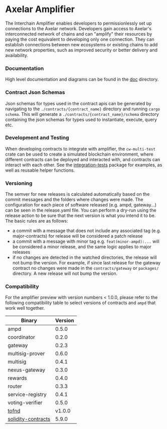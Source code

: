 # Axelar Amplifier

The Interchain Amplifier enables developers to permissionlessly set up connections to the Axelar network. Developers
gain access to Axelar's interconnected network of chains and can "amplify" their resources by paying the cost equivalent
to developing only one connection. They can establish connections between new ecosystems or existing chains to add new
network properties, such as improved security or better delivery and availability.

### Documentation

High level documentation and diagrams can be found in the [doc](doc/README.md) directory.

### Contract Json Schemas

Json schemas for types used in the contract apis can be generated by navigating to the `./contracts/{contract_name}`
directory and running `cargo schema`. This will generate a `./contracts/{contract_name}/schema` directory containing the
json schemas for types used to instantiate, execute, query etc.

### Development and Testing

When developing contracts to integrate with amplifier, the `cw-multi-test` crate can be used to create a simulated
blockchain environment, where different contracts can be deployed and interacted with, and contracts can interact with
each other. See the [integration-tests](integration-tests) package for examples, as well as reusable helper functions.

### Versioning

The semver for new releases is calculated automatically based on the commit messages and the folders where changes were
made. The configuration for each piece of software released (e.g. ampd, gateway...) can be seen in the release.yaml
file. You can perform a dry-run using the release action to be sure that the next version is what you intend it to be.
The basic rules are as follows:

- a commit with a message that does not include any associated tag (e.g. major-contracts) for release will be considered
  a patch release
- a commit with a message with minor tag e.g. `feat(minor-ampd):...` will be considered a minor release, and the same
  logic applies to major releases
- if no changes are detected in the watched directories, the release will not bump the version. For example, if since
  last release for the gateway contract no changes were made in the `contracts/gateway` or `packages/` directory. A new
  release will not bump the version.

### Compatibility

For the amplifier preview with version numbers < 1.0.0, please refer to the following compatibility table to select versions of
contracts and `ampd` that work well together.

| Binary      | Version |
|-------------|---------|
| ampd              | 0.5.0 |
| coordinator       | 0.2.0 |
| gateway           | 0.2.3 |
| multisig-prover   | 0.6.0 |
| multisig          | 0.4.1 |
| nexus-gateway     | 0.3.0 |
| rewards           | 0.4.0 |
| router            | 0.3.3 |
| service-registry  | 0.4.1 |
| voting-verifier   | 0.5.0 |
| [tofnd](https://github.com/axelarnetwork/tofnd) | v1.0.0 |
| [solidity-contracts](https://github.com/axelarnetwork/axelar-gmp-sdk-solidity) | 5.9.0 |
